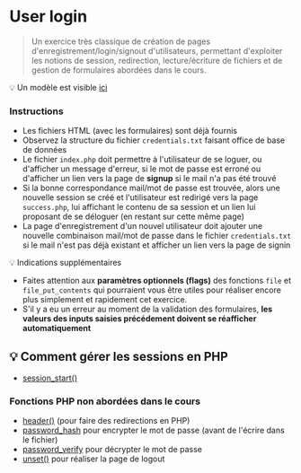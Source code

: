 # User login

>Un exercice très classique de création de pages d'enregistrement/login/signout d'utilisateurs, permettant d'exploiter les notions de session, redirection, lecture/écriture de fichiers et de gestion de formulaires abordées dans le cours.


:bulb: Un modèle est visible [ici](https://training-course.herokuapp.com/user-login/)

### Instructions

- Les fichiers HTML (avec les formulaires) sont déjà fournis
- Observez la structure du fichier `credentials.txt` faisant office de base de données
- Le fichier `index.php` doit permettre à l'utilisateur de se loguer, ou d'afficher un message d'erreur, si le mot de passe est erroné ou d'afficher un lien vers la page de **signup** si le mail n'a pas été trouvé
- Si la bonne correspondance mail/mot de passe est trouvée, alors une nouvelle session se créé et l'utilisateur est redirigé vers la page `success.php`, lui affichant le contenu de sa session et un lien lui proposant de se déloguer (en restant sur cette même page)
- La page d'enregistrement d'un nouvel utilisateur doit ajouter une nouvelle combinaison mail/mot de passe dans le fichier `credentials.txt` si le mail n'est pas déjà existant et afficher un lien vers la page de signin

:bulb: Indications supplémentaires

- Faites attention aux **paramètres optionnels (flags)** des fonctions `file` et `file_put_contents` qui pourraient vous être utiles pour réaliser encore plus simplement et rapidement cet exercice.
- S'il y a eu un erreur au moment de la validation des formulaires, **les valeurs des inputs saisies précédement doivent se réafficher automatiquement**


## :bulb: Comment gérer les sessions en PHP

- [session_start()](https://www.php.net/manual/fr/function.session-start.php)

### Fonctions PHP non abordées dans le cours

- [header()](https://www.php.net/manual/en/function.header) (pour faire des redirections en PHP)
- [password_hash](http://php.net/manual/en/function.password-hash.php) pour encrypter le mot de passe (avant de l'écrire dans le fichier)
- [password_verify](http://php.net/manual/en/function.password-verify.php) pour décrypter le mot de passe
- [unset()](http://php.net/manual/en/function.unset.php) pour réaliser la page de logout

